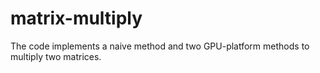 # matrix-multiply

The code implements a naive method and two GPU-platform methods to multiply two matrices.

